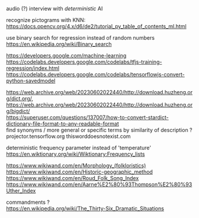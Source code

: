 
audio (?) interview with _deterministic_ AI  

recognize pictograms with KNN:  
https://docs.opencv.org/4.x/d6/de2/tutorial_py_table_of_contents_ml.html  

use binary search for regression instead of random numbers  
https://en.wikipedia.org/wiki/Binary_search  

https://developers.google.com/machine-learning  
https://codelabs.developers.google.com/codelabs/tfjs-training-regression/index.html  
https://codelabs.developers.google.com/codelabs/tensorflowjs-convert-python-savedmodel  

https://web.archive.org/web/20230602022440/http://download.huzheng.org/dict.org/, https://web.archive.org/web/20230602022440/http://download.huzheng.org/bigdict/  
https://superuser.com/questions/137007/how-to-convert-stardict-dictionary-file-format-to-any-readable-format  
find synonyms / more general or specific terms by similarity of description ?  
projector.tensorflow.org
thisworddoesnotexist.com

deterministic frequency parameter instead of 'temperature'  
https://en.wiktionary.org/wiki/Wiktionary:Frequency_lists

https://www.wikiwand.com/en/Morphology_(folkloristics)  
https://www.wikiwand.com/en/Historic-geographic_method  
https://www.wikiwand.com/en/Roud_Folk_Song_Index  
https://www.wikiwand.com/en/Aarne%E2%80%93Thompson%E2%80%93Uther_Index  
  
commandments ?  
https://en.wikipedia.org/wiki/The_Thirty-Six_Dramatic_Situations  